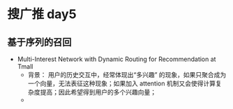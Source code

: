 # 搜广推 day5

## 基于序列的召回

+ Multi-Interest Network with Dynamic Routing for Recommendation at Tmall
  + 背景： 用户的历史交互中，经常体现出“多兴趣” 的现象，如果只聚合成为一个向量，无法表征这种现象；如果加入 attention 机制又会使得计算复杂度提高；因此希望得到用户的多个兴趣向量；
  + 